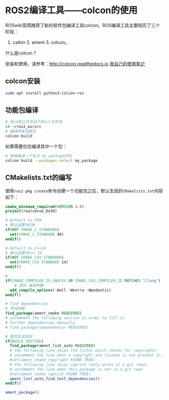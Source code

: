 # ROS2编译工具——colcon的使用

ROSwiki官网推荐了新的软件包编译工具colcon。ROS编译工具主要经历了三个阶段：

1. catkin 2. ament 3. colcon。

什么是colcon？

安装和使用，请参考：http://colcon.readthedocs.io
[我自己的使用笔记](https://gitee.com/CPLASF000000/colcon-notes/blob/master/readme.md)
## colcon安装

```bash
sudo apt install python3-colcon-ros
```

## 功能包编译

```bash
# 先cd到工作空间下的src文件夹
cd ~/ros2_ws/src
# 编译所有功能包
colcon build
```

如果需要仅仅编译其中一个包：

```bash
# 单独编译一个名为 my_package的包
colcon build --packages-select my_package
```

## CMakelists.txt的编写

使用`ros2 pkg create`命令创建一个功能包之后，默认生成的`CMakelists.txt`内容如下：

```cmake
cmake_minimum_required(VERSION 3.5)
project(realsense_D430)

# Default to C99
# 默认设置为C99
if(NOT CMAKE_C_STANDARD)
  set(CMAKE_C_STANDARD 99)
endif()

# Default to C++14
# 默认设置为C++ 14
if(NOT CMAKE_CXX_STANDARD)
  set(CMAKE_CXX_STANDARD 14)
endif()

# 
if(CMAKE_COMPILER_IS_GNUCXX OR CMAKE_CXX_COMPILER_ID MATCHES "Clang")
    # 添加 编译参数
  add_compile_options(-Wall -Wextra -Wpedantic)
endif()

# find dependencies
# 寻找依赖
find_package(ament_cmake REQUIRED)
# uncomment the following section in order to fill in
# further dependencies manually.
# find_package(<dependency> REQUIRED)

# 是否生成测试
if(BUILD_TESTING)
  find_package(ament_lint_auto REQUIRED)
  # the following line skips the linter which checks for copyrights
  # uncomment the line when a copyright and license is not present in all source files
  #set(ament_cmake_copyright_FOUND TRUE)
  # the following line skips cpplint (only works in a git repo)
  # uncomment the line when this package is not in a git repo
  #set(ament_cmake_cpplint_FOUND TRUE)
  ament_lint_auto_find_test_dependencies()
endif()

ament_package()
```

